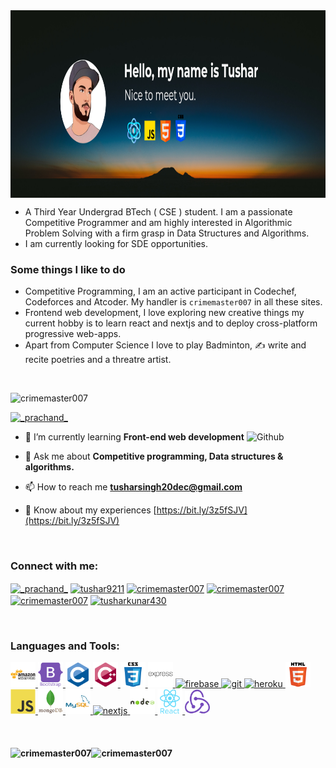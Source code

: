 <!-- <h1 align="center" >Hello World ❤</h1> -->
<img src="https://github.com/crimemaster007/crimemaster007/blob/main/wepik--202251-16540.png" height="300px" width="900px" alt="Twitter" align="center">



* A Third Year Undergrad BTech ( CSE ) student. I am a passionate Competitive Programmer and am highly interested in Algorithmic Problem Solving with a firm grasp in Data Structures and Algorithms.
* I am currently looking for SDE opportunities.


### Some things I like to do
* Competitive Programming, I am an active participant in Codechef, Codeforces and Atcoder. My handler is ``crimemaster007`` in all these sites.
* Frontend web development, I love exploring new creative things my current hobby is to learn react and nextjs and to deploy cross-platform progressive web-apps.
* Apart from Computer Science I love to play Badminton, ✍️ write and recite poetries and a threatre artist.


<br>
<p align="left"> <img src="https://komarev.com/ghpvc/?username=crimemaster007&label=Profile%20views&color=0e75b6&style=flat" alt="crimemaster007" /> </p>
<p align="left"> <a href="https://twitter.com/_prachand_" target="blank"><img src="https://img.shields.io/twitter/follow/_prachand_?logo=twitter&style=for-the-badge" alt="_prachand_" /></a> </p>
<img width="25%" align="right" alt="Github" src="https://raw.githubusercontent.com/onimur/.github/master/.resources/git-header.svg" />

- 🌱 I’m currently learning **Front-end web development**

- 💬 Ask me about **Competitive programming, Data structures & algorithms.**

- 📫 How to reach me **tusharsingh20dec@gmail.com**

- 📄 Know about my experiences [https://bit.ly/3z5fSJV](https://bit.ly/3z5fSJV)


<br>
<h3 align="left">Connect with me:</h3>

<p align="left">
<a href="https://twitter.com/_prachand_" target="blank"><img align="center" src="https://raw.githubusercontent.com/rahuldkjain/github-profile-readme-generator/master/src/images/icons/Social/twitter.svg" alt="_prachand_" height="30" width="40" /></a>
<a href="https://linkedin.com/in/tushar9211" target="blank"><img align="center" src="https://raw.githubusercontent.com/rahuldkjain/github-profile-readme-generator/master/src/images/icons/Social/linked-in-alt.svg" alt="tushar9211" height="30" width="40" /></a>
<a href="https://www.codechef.com/users/crimemaster007" target="blank"><img align="center" src="https://cdn.jsdelivr.net/npm/simple-icons@3.1.0/icons/codechef.svg" alt="crimemaster007" height="30" width="40" /></a>
<a href="https://codeforces.com/profile/crimemaster007" target="blank"><img align="center" src="https://raw.githubusercontent.com/rahuldkjain/github-profile-readme-generator/master/src/images/icons/Social/codeforces.svg" alt="crimemaster007" height="30" width="40" /></a>
<a href="https://www.leetcode.com/crimemaster007" target="blank"><img align="center" src="https://raw.githubusercontent.com/rahuldkjain/github-profile-readme-generator/master/src/images/icons/Social/leet-code.svg" alt="crimemaster007" height="30" width="40" /></a>
<a href="https://auth.geeksforgeeks.org/user/tusharkunar430" target="blank"><img align="center" src="https://raw.githubusercontent.com/rahuldkjain/github-profile-readme-generator/master/src/images/icons/Social/geeks-for-geeks.svg" alt="tusharkunar430" height="30" width="40" /></a>
</p>
<br>
<h3 align="left">Languages and Tools:</h3>
<p align="left"> <a href="https://aws.amazon.com" target="_blank" rel="noreferrer"> <img src="https://raw.githubusercontent.com/devicons/devicon/master/icons/amazonwebservices/amazonwebservices-original-wordmark.svg" alt="aws" width="40" height="40"/> </a> <a href="https://getbootstrap.com" target="_blank" rel="noreferrer"> <img src="https://raw.githubusercontent.com/devicons/devicon/master/icons/bootstrap/bootstrap-plain-wordmark.svg" alt="bootstrap" width="40" height="40"/> </a> <a href="https://www.cprogramming.com/" target="_blank" rel="noreferrer"> <img src="https://raw.githubusercontent.com/devicons/devicon/master/icons/c/c-original.svg" alt="c" width="40" height="40"/> </a> <a href="https://www.w3schools.com/cpp/" target="_blank" rel="noreferrer"> <img src="https://raw.githubusercontent.com/devicons/devicon/master/icons/cplusplus/cplusplus-original.svg" alt="cplusplus" width="40" height="40"/> </a> <a href="https://www.w3schools.com/css/" target="_blank" rel="noreferrer"> <img src="https://raw.githubusercontent.com/devicons/devicon/master/icons/css3/css3-original-wordmark.svg" alt="css3" width="40" height="40"/> </a> <a href="https://expressjs.com" target="_blank" rel="noreferrer"> <img src="https://raw.githubusercontent.com/devicons/devicon/master/icons/express/express-original-wordmark.svg" alt="express" width="40" height="40"/> </a> <a href="https://firebase.google.com/" target="_blank" rel="noreferrer"> <img src="https://www.vectorlogo.zone/logos/firebase/firebase-icon.svg" alt="firebase" width="40" height="40"/> </a> <a href="https://git-scm.com/" target="_blank" rel="noreferrer"> <img src="https://www.vectorlogo.zone/logos/git-scm/git-scm-icon.svg" alt="git" width="40" height="40"/> </a> <a href="https://heroku.com" target="_blank" rel="noreferrer"> <img src="https://www.vectorlogo.zone/logos/heroku/heroku-icon.svg" alt="heroku" width="40" height="40"/> </a> <a href="https://www.w3.org/html/" target="_blank" rel="noreferrer"> <img src="https://raw.githubusercontent.com/devicons/devicon/master/icons/html5/html5-original-wordmark.svg" alt="html5" width="40" height="40"/> </a> <a href="https://developer.mozilla.org/en-US/docs/Web/JavaScript" target="_blank" rel="noreferrer"> <img src="https://raw.githubusercontent.com/devicons/devicon/master/icons/javascript/javascript-original.svg" alt="javascript" width="40" height="40"/> </a> <a href="https://www.mongodb.com/" target="_blank" rel="noreferrer"> <img src="https://raw.githubusercontent.com/devicons/devicon/master/icons/mongodb/mongodb-original-wordmark.svg" alt="mongodb" width="40" height="40"/> </a> <a href="https://www.mysql.com/" target="_blank" rel="noreferrer"> <img src="https://raw.githubusercontent.com/devicons/devicon/master/icons/mysql/mysql-original-wordmark.svg" alt="mysql" width="40" height="40"/> </a> <a href="https://nextjs.org/" target="_blank" rel="noreferrer"> <img src="https://cdn.worldvectorlogo.com/logos/nextjs-2.svg" alt="nextjs" width="40" height="40"/> </a> <a href="https://nodejs.org" target="_blank" rel="noreferrer"> <img src="https://raw.githubusercontent.com/devicons/devicon/master/icons/nodejs/nodejs-original-wordmark.svg" alt="nodejs" width="40" height="40"/> </a> <a href="https://reactjs.org/" target="_blank" rel="noreferrer"> <img src="https://raw.githubusercontent.com/devicons/devicon/master/icons/react/react-original-wordmark.svg" alt="react" width="40" height="40"/> </a> <a href="https://redux.js.org" target="_blank" rel="noreferrer"> <img src="https://raw.githubusercontent.com/devicons/devicon/master/icons/redux/redux-original.svg" alt="redux" width="40" height="40"/> </a> </p>

<br>
<h4><img align="left" src="https://github-readme-stats.vercel.app/api/top-langs?username=crimemaster007&show_icons=true&locale=en&layout=compact" alt="crimemaster007" /></h4>

<h4><img align="left" src="https://github-readme-stats.vercel.app/api?username=crimemaster007&show_icons=true&locale=en" alt="crimemaster007" /></h4>

